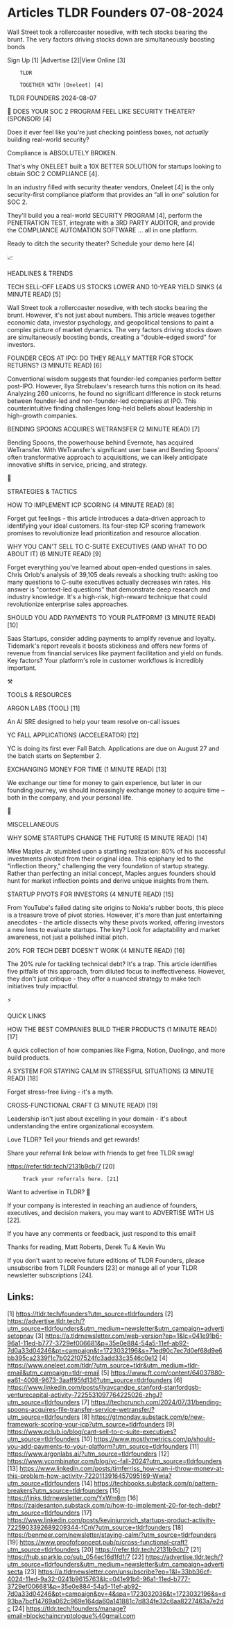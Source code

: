 # Articles TLDR Founders 07-08-2024

Wall Street took a rollercoaster nosedive, with tech stocks bearing
the brunt. The very factors driving stocks down are simultaneously
boosting bonds  

 Sign Up [1] |Advertise [2]|View Online [3] 

		TLDR 

		TOGETHER WITH [Oneleet] [4]

 TLDR FOUNDERS 2024-08-07

 🤔 DOES YOUR SOC 2 PROGRAM FEEL LIKE SECURITY THEATER? (SPONSOR)
[4] 

 Does it ever feel like you're just checking pointless boxes, not
_actually_ building real-world security?

Compliance is ABSOLUTELY BROKEN.

That's why ONELEET built a 10X BETTER SOLUTION for startups looking to
obtain SOC 2 COMPLIANCE [4].

In an industry filled with security theater vendors, Oneleet [4] is
the only security-first compliance platform that provides an “all in
one” solution for SOC 2.

They'll build you a real-world SECURITY PROGRAM [4], perform the
PENETRATION TEST, integrate with a 3RD PARTY AUDITOR, and provide the
COMPLIANCE AUTOMATION SOFTWARE … all in one platform.

Ready to ditch the security theater? Schedule your demo here [4]

📈 

HEADLINES & TRENDS

 TECH SELL-OFF LEADS US STOCKS LOWER AND 10-YEAR YIELD SINKS (4 MINUTE
READ) [5] 

 Wall Street took a rollercoaster nosedive, with tech stocks bearing
the brunt. However, it's not just about numbers. This article weaves
together economic data, investor psychology, and geopolitical tensions
to paint a complex picture of market dynamics. The very factors
driving stocks down are simultaneously boosting bonds, creating a
"double-edged sword" for investors. 

 FOUNDER CEOS AT IPO: DO THEY REALLY MATTER FOR STOCK RETURNS? (3
MINUTE READ) [6] 

 Conventional wisdom suggests that founder-led companies perform
better post-IPO. However, Ilya Strebulaev's research turns this notion
on its head. Analyzing 260 unicorns, he found no significant
difference in stock returns between founder-led and non-founder-led
companies at IPO. This counterintuitive finding challenges long-held
beliefs about leadership in high-growth companies. 

 BENDING SPOONS ACQUIRES WETRANSFER (2 MINUTE READ) [7] 

 Bending Spoons, the powerhouse behind Evernote, has acquired
WeTransfer. With WeTransfer's significant user base and Bending
Spoons' often transformative approach to acquisitions, we can likely
anticipate innovative shifts in service, pricing, and strategy. 

🧠 

STRATEGIES & TACTICS

 HOW TO IMPLEMENT ICP SCORING (4 MINUTE READ) [8] 

 Forget gut feelings - this article introduces a data-driven approach
to identifying your ideal customers. Its four-step ICP scoring
framework promises to revolutionize lead prioritization and resource
allocation. 

 WHY YOU CAN'T SELL TO C-SUITE EXECUTIVES (AND WHAT TO DO ABOUT IT) (6
MINUTE READ) [9] 

 Forget everything you've learned about open-ended questions in sales.
Chris Orlob's analysis of 39,105 deals reveals a shocking truth:
asking too many questions to C-suite executives actually decreases win
rates. His answer is "context-led questions" that demonstrate deep
research and industry knowledge. It's a high-risk, high-reward
technique that could revolutionize enterprise sales approaches. 

 SHOULD YOU ADD PAYMENTS TO YOUR PLATFORM? (3 MINUTE READ) [10] 

 Saas Startups, consider adding payments to amplify revenue and
loyalty. Tidemark's report reveals it boosts stickiness and offers new
forms of revenue from financial services like payment facilitation and
yield on funds. Key factors? Your platform's role in customer
workflows is incredibly important. 

⚒️ 

TOOLS & RESOURCES

 ARGON LABS (TOOL) [11] 

 An AI SRE designed to help your team resolve on-call issues 

 YC FALL APPLICATIONS (ACCELERATOR) [12] 

 YC is doing its first ever Fall Batch. Applications are due on August
27 and the batch starts on September 2. 

 EXCHANGING MONEY FOR TIME (1 MINUTE READ) [13] 

 We exchange our time for money to gain experience, but later in our
founding journey, we should increasingly exchange money to acquire
time – both in the company, and your personal life. 

🎁 

MISCELLANEOUS

 WHY SOME STARTUPS CHANGE THE FUTURE (5 MINUTE READ) [14] 

 Mike Maples Jr. stumbled upon a startling realization: 80% of his
successful investments pivoted from their original idea. This epiphany
led to the "inflection theory," challenging the very foundation of
startup strategy. Rather than perfecting an initial concept, Maples
argues founders should hunt for market inflection points and derive
unique insights from them. 

 STARTUP PIVOTS FOR INVESTORS (4 MINUTE READ) [15] 

 From YouTube's failed dating site origins to Nokia's rubber boots,
this piece is a treasure trove of pivot stories. However, it's more
than just entertaining anecdotes - the article dissects why these
pivots worked, offering investors a new lens to evaluate startups. The
key? Look for adaptability and market awareness, not just a polished
initial pitch. 

 20% FOR TECH DEBT DOESN'T WORK (4 MINUTE READ) [16] 

 The 20% rule for tackling technical debt? It's a trap. This article
identifies five pitfalls of this approach, from diluted focus to
ineffectiveness. However, they don't just critique - they offer a
nuanced strategy to make tech initiatives truly impactful. 

⚡ 

QUICK LINKS

 HOW THE BEST COMPANIES BUILD THEIR PRODUCTS (1 MINUTE READ) [17] 

 A quick collection of how companies like Figma, Notion, Duolingo, and
more build products. 

 A SYSTEM FOR STAYING CALM IN STRESSFUL SITUATIONS (3 MINUTE READ)
[18] 

 Forget stress-free living - it's a myth. 

 CROSS-FUNCTIONAL CRAFT (3 MINUTE READ) [19] 

 Leadership isn't just about excelling in your domain - it's about
understanding the entire organizational ecosystem. 

Love TLDR? Tell your friends and get rewards!

 Share your referral link below with friends to get free TLDR swag! 

 https://refer.tldr.tech/2131b9cb/7 [20] 

		 Track your referrals here. [21] 

Want to advertise in TLDR? 📰

 If your company is interested in reaching an audience of founders,
executives, and decision makers, you may want to ADVERTISE WITH US
[22]. 

 If you have any comments or feedback, just respond to this email! 

Thanks for reading, 
Matt Roberts, Derek Tu & Kevin Wu 

If you don't want to receive future editions of TLDR Founders, please
unsubscribe from TLDR Founders [23] or manage all of your TLDR
newsletter subscriptions [24]. 

 

Links:
------
[1] https://tldr.tech/founders?utm_source=tldrfounders
[2] https://advertise.tldr.tech/?utm_source=tldrfounders&utm_medium=newsletter&utm_campaign=advertisetopnav
[3] https://a.tldrnewsletter.com/web-version?ep=1&lc=041e91b6-96a1-11ed-b777-3729ef006681&p=35e0e884-54a5-11ef-ab92-7d0a33d04246&pt=campaign&t=1723032196&s=71ed90c7ec7d0ef68d9e6bb395ca2339f1c7b022f07524fc3add33c3546c0e12
[4] https://www.oneleet.com/tldr/?utm_source=tldr&utm_medium=tldr-email&utm_campaign=tldr-email
[5] https://www.ft.com/content/64037880-ea61-4008-9673-3aaff95fd136?utm_source=tldrfounders
[6] https://www.linkedin.com/posts/ilyavcandpe_stanford-stanfordgsb-venturecapital-activity-7225531097764225026-zhgJ?utm_source=tldrfounders
[7] https://techcrunch.com/2024/07/31/bending-spoons-acquires-file-transfer-service-wetransfer/?utm_source=tldrfounders
[8] https://gtmonday.substack.com/p/new-framework-scoring-your-icp?utm_source=tldrfounders
[9] https://www.pclub.io/blog/cant-sell-to-c-suite-executives?utm_source=tldrfounders
[10] https://www.mostlymetrics.com/p/should-you-add-payments-to-your-platform?utm_source=tldrfounders
[11] https://www.argonlabs.ai/?utm_source=tldrfounders
[12] https://www.ycombinator.com/blog/yc-fall-2024?utm_source=tldrfounders
[13] https://www.linkedin.com/posts/timferriss_how-can-i-throw-money-at-this-problem-how-activity-7220113916457095169-Wwia?utm_source=tldrfounders
[14] https://techbooks.substack.com/p/pattern-breakers?utm_source=tldrfounders
[15] https://links.tldrnewsletter.com/YxWm8m
[16] https://zaidesanton.substack.com/p/how-to-implement-20-for-tech-debt?utm_source=tldrfounders
[17] https://www.linkedin.com/posts/kevinjurovich_startups-product-activity-7225903392689209344-fCnV?utm_source=tldrfounders
[18] https://benmeer.com/newsletter/staying-calm/?utm_source=tldrfounders
[19] https://www.proofofconcept.pub/p/cross-functional-craft?utm_source=tldrfounders
[20] https://refer.tldr.tech/2131b9cb/7
[21] https://hub.sparklp.co/sub_054ec16d1fd1/7
[22] https://advertise.tldr.tech/?utm_source=tldrfounders&utm_medium=newsletter&utm_campaign=advertisecta
[23] https://a.tldrnewsletter.com/unsubscribe?ep=1&l=33bb36cf-4024-11ed-9a32-0241b9615763&lc=041e91b6-96a1-11ed-b777-3729ef006681&p=35e0e884-54a5-11ef-ab92-7d0a33d04246&pt=campaign&pv=4&spa=1723032036&t=1723032196&s=d93ba7bcf14769a062c969e164da60a141881c7d834fe32c6aa8227463a7e2dc
[24] https://tldr.tech/founders/manage?email=blockchaincryptologue%40gmail.com